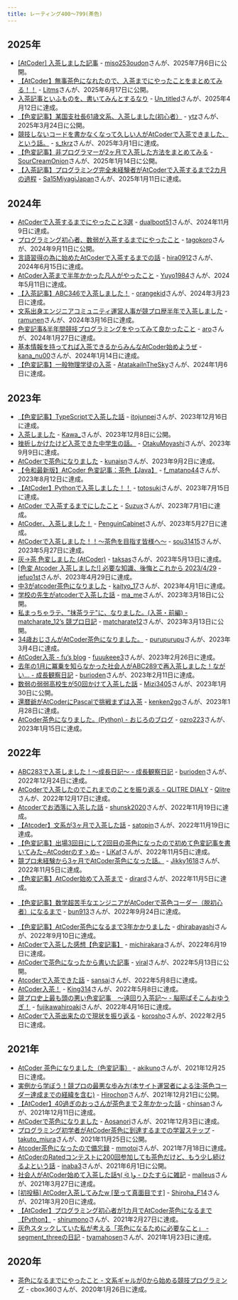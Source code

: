 ```yaml
---
title: レーティング400〜799(茶色)
---
```


## 2025年

- [[AtCoder] 入茶しました記事](https://zenn.dev/miso253udon/articles/00aa0baa78aa40) - [miso253oudon](https://atcoder.jp/users/miso253oudon)さんが、2025年7月6日に公開。
- [【AtCoder】無事茶色になれたので、入茶までにやったことをまとめてみる！！](https://qiita.com/Litms/items/90276b42673bc890660f) - [Litms](https://atcoder.jp/users/Litms)さんが、2025年6月17日に公開。
- [入茶記事といふものを、書いてみんとするなり](https://qiita.com/Un_titled/items/28182697bf060cbcfbe3) - [Un_titled](https://atcoder.jp/users/Un_titled)さんが、2025年4月12日に達成。
- [【色変記事】某国支社長61歳文系、入茶しました(初心者）](https://qiita.com/ytz/items/07898c9afbf451071113) - [ytz](https://atcoder.jp/users/ytz)さんが、2025年3月24日に公開。
- [競技しないコードを書かなくなって久しい人がAtCoderで入茶できました、という話。](https://note.com/s_tkrz/n/n93a710e55115) - [s_tkrz](https://atcoder.jp/users/s_tkrz)さんが、2025年3月1日に達成。
- [【色変記事】非プログラマーが2ヶ月で入茶した方法をまとめてみる](https://note.com/sco0720/n/n88839cc0350a) - [SourCreamOnion](https://atcoder.jp/users/SourCreamOnion)さんが、2025年1月14日に公開。
- [【入茶記事】プログラミング完全未経験者がAtCoderで入茶するまで2カ月の過程](https://qiita.com/hkt_shichisei/items/23557ec7cdd02e47eb2d) - [Sa15MiyagiJapan](https://atcoder.jp/users/Sa15MiyagiJapan)さんが、2025年1月11日に達成。

## 2024年

- [AtCoderで入茶するまでにやったこと3選](https://begi-pro.com/atcoder_brown/) - [dualboot51](https://atcoder.jp/users/dualboot51)さんが、2024年11月9日に達成。
- [プログラミング初心者、数弱が入茶するまでにやったこと](https://qiita.com/tagokoro/items/7757dbf63c46eec8c92f) - [tagokoro](https://atcoder.jp/users/tagokoro)さんが、2024年9月11日に公開。
- [言語習得の為に始めたAtCoderで入茶するまでの話](https://qiita.com/hiramax/items/4e6962f6e95d3f4b7e9e) - [hira0912](https://atcoder.jp/users/hira0912)さんが、2024年6月15日に達成。
- [AtCoder入茶まで半年かかった凡人がやったこと](https://qiita.com/Yuyo1984/items/45397853f0116f720d68) - [Yuyo1984](https://atcoder.jp/users/Yuyo1984)さんが、2024年5月11日に達成。
- [【入茶記事】ABC346で入茶しました！](https://note.com/orangekid1210/n/n70d627b13646) - [orangekid](https://atcoder.jp/users/orangekid)さんが、2024年3月23日に達成。
- [文系出身エンジニアコミュニティ運営人事が競プロ歴半年で入茶しました](https://qiita.com/takarada/items/84528fae2ea86b3d7685) - [ramunen](https://atcoder.jp/users/ramunen)さんが、2024年3月16日に達成。
- [色変記事&半年間競技プログラミングをやってみて良かったこと](https://qiita.com/kanekanekaneko/items/a86d7497d9dffd91fd7f) - [aro](https://atcoder.jp/users/aro)さんが、2024年1月27日に達成。
- [基本情報を持ってれば入茶できるからみんなAtCoder始めようぜ](https://note.com/empty845/n/n7117f2c317bc) - [kana_nu00](https://atcoder.jp/users/kana_nu00)さんが、2024年1月14日に達成。
- [【色変記事】一般物理学徒の入茶](https://qiita.com/Ahoh/items/ca5c9fcb68eef8ffe05f) - [AtatakaiInTheSky](https://atcoder.jp/users/AtatakaiInTheSky)さんが、2024年1月6日に達成。

## 2023年

- [【色変記事】TypeScriptで入茶した話](https://qiita.com/itojun-1230/items/b5b139d9a5a7d6487f5c) - [itojunpei](https://atcoder.jp/users/itojunpei)さんが、2023年12月16日に達成。
- [入茶しました](https://qiita.com/Kawa_/items/19f4ea74efc70a347c8d) - [Kawa_](https://atcoder.jp/users/Kawa_)さんが、2023年12月8日に公開。
- [挫折しかけたけど入茶できた中学生の話。](https://qiita.com/harryp0tterK/items/33ebd57f1b7e2a1a3a9e) - [OtakuMoyashi](https://atcoder.jp/users/OtakuMoyashi)さんが、2023年9月9日に達成。
- [AtCoderで茶色になりました](https://sekaishi-beta.com/kunaisn_atcoder_brown/) - [kunaisn](https://atcoder.jp/users/kunaisn)さんが、2023年9月2日に達成。
- [【令和最新版】AtCoder 色変記事：茶色【Java】](https://f-matano44.jp/post/20230808_nyuutya/) - [f_matano44](https://atcoder.jp/users/f_matano44)さんが、2023年8月12日に達成。
- [【AtCoder】Pythonで入茶しました！！](https://qiita.com/Totosuki/items/d71012254af0977b5298) - [totosuki](https://atcoder.jp/users/totosuki)さんが、2023年7月15日に達成。
- [AtCoder で入茶するまでにしたこと](https://qiita.com/Atta1n_/items/c6db4519a65a1f9b4956) - [Suzux](https://atcoder.jp/users/Suzux)さんが、2023年7月1日に達成。
- [AtCoder、入茶しました！](https://zenn.dev/penguincabinet/articles/828a1ec9c34f49) - [PenguinCabinet](https://atcoder.jp/users/PenguinCabinet)さんが、2023年5月27日に達成。
- [AtCoderで入茶しました！！〜茶色を目指す皆様へ〜](https://qiita.com/sou31415/items/6be97fdcd9f188d0c070) - [sou31415](https://atcoder.jp/users/sou31415)さんが、2023年5月27日に達成。
- [灰→茶 色変しました (AtCoder)](https://taksas.net/archives/618) - [taksas](https://atcoder.jp/users/taksas)さんが、2023年5月13日に達成。
- [[色変 Atcoder 入茶しました!] 必要な知識、後悔とこれから 2023/4/29](https://qiita.com/jefuo/items/a00947c768db9b233169) - [jefuo1st](https://atcoder.jp/users/jefuo1st)さんが、2023年4月29日に達成。
- [中3がatcoder茶色になりました](https://note.com/note_kaityo/n/nb7ef0ea8206f) - [kaityo_17](https://atcoder.jp/users/kaityo_17)さんが、2023年4月1日に達成。
- [学校の先生がatcoderで入茶した話](https://qiita.com/ma-me/items/cbcedfc7973b2d546b96) - [ma_me](https://atcoder.jp/users/ma_me)さんが、2023年3月18日に公開。
- [私まっちゃラテ、"抹茶ラテ"に、なりました。(入茶・前編) - matcharate_12’s 競プロ日記](https://matcharate-12.hatenablog.com/entry/2023/03/13/104809) - [matcharate12](https://atcoder.jp/users/matcharate12)さんが、2023年3月13日に公開。
- [34歳おじさんがAtCoder茶色になりました。](https://qiita.com/purupurupu/items/ea48b0e4e8b3a78eb524) - [purupurupu](https://atcoder.jp/users/purupurupu)さんが、2023年3月4日に達成。
- [AtCoder入茶 - fu’s blog](https://fuuukeee3.hatenadiary.jp/entry/2023/02/27/212807) - [fuuukeee3](https://atcoder.jp/users/fuuukeee3)さんが、2023年2月26日に達成。
- [去年の1月に冪乗を知らなかった社会人がABC289で再入茶しました！ながい… - 成長観察日記](https://d-burioden.hateblo.jp/entry/2023/02/12/195543) - [burioden](https://atcoder.jp/users/burioden)さんが、2023年2月11日に達成。
- [数弱の弱弱高校生が50回かけて入茶した話](https://qiita.com/Sapph/items/3e97bbaaa14ef0256a05) - [Mizi3405](https://atcoder.jp/users/Mizi3405)さんが、2023年1月30日に公開。
- [還暦爺がAtCoderにPascalで挑戦まずは入茶](https://qiita.com/kenken2go/items/b697e712914a67cf552b) - [kenken2go](https://atcoder.jp/users/kenken2go)さんが、2023年1月28日に達成。
- [AtCoder茶色になりました。(Python) - おじろのブログ](https://ozro-223.hatenablog.com/entry/2023/01/16/151714) - [ozro223](https://atcoder.jp/users/ozro223)さんが、2023年1月15日に達成。

## 2022年

- [ABC283で入茶しました！〜成長日記〜 - 成長観察日記](https://d-burioden.hateblo.jp/entry/2022/12/25/200953) - [burioden](https://atcoder.jp/users/burioden)さんが、2022年12月24日に達成。
- [AtCoderで入茶したのでこれまでのことを振り返る - QLITRE DIALY](https://qlitre-dialy.ink/post/became-brown-coder-look-back-my-study) - [Qlitre](https://atcoder.jp/users/Qlitre)さんが、2022年12月17日に達成。
- [Atcoderでお洒落に入茶した話](http://neko-mac.blogspot.com/2022/11/atcoder.html) - [shunsk2020](https://atcoder.jp/users/shunsk2020)さんが、2022年11月19日に達成。
- [【Atcoder】文系が3ヶ月で入茶した話](https://qiita.com/satopin/items/8fdb5681bd5a55cfc8e5) - [satopin](https://atcoder.jp/users/satopin)さんが、2022年11月19日に達成。
- [【色変記事】出場3回目にして2回目の茶色になったので初めて色変記事を書いてみた~AtCoderのすゝめ~](https://note.com/likaf/n/nba8f592509e6) - [LiKaf](https://atcoder.jp/users/LiKaf)さんが、2022年11月5日に達成。
- [競プロ未経験から3ヶ月でAtCoder茶色になった話。](https://note.com/jikky1618/n/nbf891072355e) - [Jikky1618](https://atcoder.jp/users/Jikky1618)さんが、2022年11月5日に達成。
- [【色変記事】AtCoder始めて入茶まで](https://qiita.com/ys_dirard/items/7e2c6f595ef3fb323575) - [dirard](https://atcoder.jp/users/dirard)さんが、2022年11月5日に達成。
<!-- markdown-link-check-disable -->
- [【色変記事】数学超苦手なエンジニアがAtCoderで茶色コーダー（脱初心者）になるまで](https://dev.classmethod.jp/articles/atcoder_change_color_brown/) - [bun913](https://atcoder.jp/users/bun913)さんが、2022年9月24日に達成。
<!-- markdown-link-check-enable -->
- [【色変記事】AtCoder茶色になるまで3年かかりました](https://qiita.com/dhirabayashi/items/0279cab717cf6b39c764) - [dhirabayashi](https://atcoder.jp/users/dhirabayashi)さんが、2022年9月10日に達成。
- [AtCoderで入茶した感想【色変記事】](https://qiita.com/Michirakara/items/89ba033e9343a1ee02ef) - [michirakara](https://atcoder.jp/users/michirakara)さんが、2022年6月19日に達成。
- [AtCoderで茶色になったから書いた記事](https://qiita.com/viral_8/items/303c3d5e59084070bc70) - [viral](https://atcoder.jp/users/viral)さんが、2022年5月13日に公開。
- [Atcoderで入茶できた話](https://note.com/lucky_alpaca549/n/n5357b4f33a42) - [sansai](https://atcoder.jp/users/sansai)さんが、2022年5月8日に達成。
- [AtCoder入茶！](https://note.com/syntax_error_/n/ndded92400e46) - [King314](https://atcoder.jp/users/King314)さんが、2022年5月8日に達成。
- [競プロ史上最も頭の悪い色変記事　〜遠回り入茶記〜 - 脳筋ぱそこんおゆうぎ！](https://fujikawa.hatenablog.com/entry/2022/04/18/203545) - [fujikawahiroaki](https://atcoder.jp/users/fujikawahiroaki)さんが、2022年4月16日に達成。
- [AtCoderで入茶出来たので現状を振り返る](https://qiita.com/korosho/items/a20a404e7022ce9708b8) - [korosho](https://atcoder.jp/users/korosho)さんが、2022年2月5日に達成。

## 2021年

- [AtCoder 茶色になりました（色変記事）](https://qiita.com/akiku/items/0b693004e17bfd094c3b) - [akikuno](https://atcoder.jp/users/akikuno)さんが、2021年12月25日に達成。
- [実例から学ぼう！競プロの最悪な歩み方(本サイト運営者による注:茶色コーダー達成までの経緯を含む)](https://qiita.com/Hirochon/items/6c08c987f1462a76c461) - [Hirochon](https://atcoder.jp/users/Hirochon)さんが、2021年12月21日に公開。
- [【AtCoder】40過ぎのおっさんが茶色まで２年かかった話](https://note.com/t_aoyama/n/nf216afa9241e) - [chinsan](https://atcoder.jp/users/chinsan)さんが、2021年12月11日に達成。
- [AtCoderで茶色になりました](https://qiita.com/Aosanori620/items/3803c3ef188d9952c0e7) - [Aosanori](https://atcoder.jp/users/Aosanori)さんが、2021年12月3日に達成。
- [プログラミング初学者がAtCoder茶色に到達するまでの学習ステップ](https://qiita.com/sanchoBVB/items/ba4c4526280297bc4aed) - [takuto_miura](https://atcoder.jp/users/takuto_miura)さんが、2021年11月25日に公開。
- [Atcoder茶色になったので備忘録](https://note.com/mmotoi42/n/n63ebe30d01cc) - [mmotoi](https://atcoder.jp/users/mmotoi)さんが、2021年7月18日に達成。
- [AtCoderのRatedコンテストに200回参加しても茶色だけど、もう少し続けるよという話](https://1783.hatenablog.com/entry/2021/06/01/194504) - [inaba3](https://atcoder.jp/users/inaba3)さんが、2021年6月1日に公開。
- [社会人がAtCoder始めて入茶した話٩( ᐛ )و - ひたすらに雑記](https://malleroid.hatenablog.com/entry/2021/04/03/204651) - [malleus](https://atcoder.jp/users/malleus)さんが、2021年3月27日に達成。
- [[初投稿] AtCoder入茶してみたw [至って真面目です]](https://qiita.com/Shiroha_MK3/items/aacc2727b511682e1cf2) - [Shiroha_F14](https://atcoder.jp/users/shiroha_f14)さんが、2021年3月20日に達成。
- [【AtCoder】プログラミング初心者が1カ月でAtCoder茶色になるまで【Python】](https://qiita.com/shirumono/items/0d6a3abb747d6b144cca) - [shirumono](https://atcoder.jp/users/shirumono)さんが、2021年2月27日に達成。
- [灰色スタックしていた私が考える「茶色になるために必要なこと」 - segment_threeの日記](https://segment-three.hatenablog.com/entry/2021/01/24/171947) - [tyamahosen](https://atcoder.jp/users/tyamahosen)さんが、2021年1月23日に達成。

## 2020年

- [茶色になるまでにやったこと - 文系ギャルが0から始める競技プログラミング](https://note.com/cbox360/n/n7dcaab5696a1) - cbox360さんが、2020年1月26日に達成。

